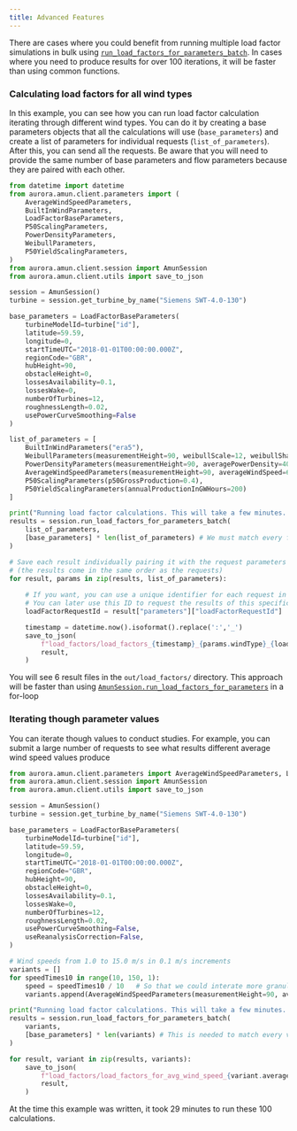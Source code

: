 ```yaml
---
title: Advanced Features
---
```


There are cases where you could benefit from running multiple load factor simulations in bulk using [`run_load_factors_for_parameters_batch`](/docs/Reference/session#run_load_factors_for_parameters_batch). In cases where you need to produce results for over 100 iterations, it will be faster than using common functions.

### Calculating load factors for all wind types
In this example, you can see how you can run load factor calculation iterating through different wind types. You can do it by creating a base parameters objects that all the calculations will use (`base_parameters`) and create a list of parameters for individual requests (`list_of_parameters`). After this, you can send all the requests. Be aware that you will need to provide the same number of base parameters and flow parameters because they are paired with each other.

```python
from datetime import datetime
from aurora.amun.client.parameters import (
    AverageWindSpeedParameters,
    BuiltInWindParameters,
    LoadFactorBaseParameters,
    P50ScalingParameters,
    PowerDensityParameters,
    WeibullParameters,
    P50YieldScalingParameters,
)
from aurora.amun.client.session import AmunSession
from aurora.amun.client.utils import save_to_json

session = AmunSession()
turbine = session.get_turbine_by_name("Siemens SWT-4.0-130")

base_parameters = LoadFactorBaseParameters(
    turbineModelId=turbine["id"],
    latitude=59.59,
    longitude=0,
    startTimeUTC="2018-01-01T00:00:00.000Z",
    regionCode="GBR",
    hubHeight=90,
    obstacleHeight=0,
    lossesAvailability=0.1,
    lossesWake=0,
    numberOfTurbines=12,
    roughnessLength=0.02,
    usePowerCurveSmoothing=False
)

list_of_parameters = [
    BuiltInWindParameters("era5"),
    WeibullParameters(measurementHeight=90, weibullScale=12, weibullShape=6),
    PowerDensityParameters(measurementHeight=90, averagePowerDensity=400.1),
    AverageWindSpeedParameters(measurementHeight=90, averageWindSpeed=6.43),
    P50ScalingParameters(p50GrossProduction=0.4),
    P50YieldScalingParameters(annualProductionInGWHours=200)
]

print("Running load factor calculations. This will take a few minutes...")
results = session.run_load_factors_for_parameters_batch(
    list_of_parameters,
    [base_parameters] * len(list_of_parameters) # We must match every flow parameter with a base parameter
)

# Save each result individually pairing it with the request parameters
# (the results come in the same order as the requests)
for result, params in zip(results, list_of_parameters):
    
    # If you want, you can use a unique identifier for each request in the name of your file
    # You can later use this ID to request the results of this specific request again later
    loadFactorRequestId = result["parameters"]["loadFactorRequestId"]

    timestamp = datetime.now().isoformat().replace(':','_')
    save_to_json(
        f"load_factors/load_factors_{timestamp}_{params.windType}_{loadFactorRequestId}.json",
        result,
    )
```

You will see 6 result files in the `out/load_factors/` directory. This approach will be faster than using [`AmunSession.run_load_factors_for_parameters`](/docs/Reference/session#run_load_factor_for_parameters) in a for-loop

### Iterating though parameter values
You can iterate though values to conduct studies. For example, you can submit a large number of requests to see what results different average wind speed values produce

```python
from aurora.amun.client.parameters import AverageWindSpeedParameters, LoadFactorBaseParameters
from aurora.amun.client.session import AmunSession
from aurora.amun.client.utils import save_to_json

session = AmunSession()
turbine = session.get_turbine_by_name("Siemens SWT-4.0-130")

base_parameters = LoadFactorBaseParameters(
    turbineModelId=turbine["id"],
    latitude=59.59,
    longitude=0,
    startTimeUTC="2018-01-01T00:00:00.000Z",
    regionCode="GBR",
    hubHeight=90,
    obstacleHeight=0,
    lossesAvailability=0.1,
    lossesWake=0,
    numberOfTurbines=12,
    roughnessLength=0.02,
    usePowerCurveSmoothing=False,
    useReanalysisCorrection=False,
)

# Wind speeds from 1.0 to 15.0 m/s in 0.1 m/s increments
variants = []
for speedTimes10 in range(10, 150, 1):
    speed = speedTimes10 / 10   # So that we could interate more granularly
    variants.append(AverageWindSpeedParameters(measurementHeight=90, averageWindSpeed=speed))

print("Running load factor calculations. This will take a few minutes...")
results = session.run_load_factors_for_parameters_batch(
    variants,
    [base_parameters] * len(variants) # This is needed to match every variant of wind speed with a base parameter
)

for result, variant in zip(results, variants):
    save_to_json(
        f"load_factors/load_factors_for_avg_wind_speed_{variant.averageWindSpeed}.json",
        result,
    )
```

At the time this example was written, it took 29 minutes to run these 100 calculations.